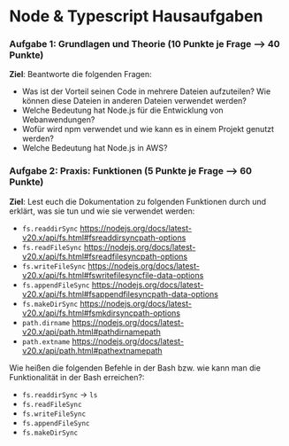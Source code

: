 # Node & Typescript Hausaufgaben

### Aufgabe 1: Grundlagen und Theorie (10 Punkte je Frage --> 40 Punkte)

**Ziel**: Beantworte die folgenden Fragen:

- Was ist der Vorteil seinen Code in mehrere Dateien aufzuteilen? Wie können diese Dateien in anderen Dateien verwendet werden?
- Welche Bedeutung hat Node.js für die Entwicklung von Webanwendungen?
- Wofür wird npm verwendet und wie kann es in einem Projekt genutzt werden?
- Welche Bedeutung hat Node.js in AWS?

### Aufgabe 2: Praxis: Funktionen (5 Punkte je Frage --> 60 Punkte)

**Ziel**: Lest euch die Dokumentation zu folgenden Funktionen durch und erklärt, was sie tun und wie sie verwendet werden:

- `fs.readdirSync` https://nodejs.org/docs/latest-v20.x/api/fs.html#fsreaddirsyncpath-options
- `fs.readFileSync` https://nodejs.org/docs/latest-v20.x/api/fs.html#fsreadfilesyncpath-options
- `fs.writeFileSync` https://nodejs.org/docs/latest-v20.x/api/fs.html#fswritefilesyncfile-data-options
- `fs.appendFileSync` https://nodejs.org/docs/latest-v20.x/api/fs.html#fsappendfilesyncpath-data-options
- `fs.makeDirSync` https://nodejs.org/docs/latest-v20.x/api/fs.html#fsmkdirsyncpath-options
- `path.dirname` https://nodejs.org/docs/latest-v20.x/api/path.html#pathdirnamepath
- `path.extname` https://nodejs.org/docs/latest-v20.x/api/path.html#pathextnamepath

Wie heißen die folgenden Befehle in der Bash bzw. wie kann man die Funktionalität in der Bash erreichen?:

- `fs.readdirSync` -> `ls`
- `fs.readFileSync`
- `fs.writeFileSync`
- `fs.appendFileSync`
- `fs.makeDirSync`
